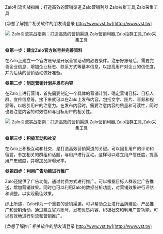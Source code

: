 Zalo引流实战指南：打造高效的营销渠道,Zalo营销利器,Zalo拉群工具,Zalo采集工具

[😍想了解推广相关软件的朋友请登录 http://www.vst.tw](http://www.vst.tw)

 <center><img src="https://vst.tw/MP4/tuiguang/png/2.png" alt="Zalo引流实战指南：打造高效的营销渠道,Zalo营销利器,Zalo拉群工具,Zalo采集工具"></center>

**😄第一步：建立Zalo官方账号并完善资料**

在Zalo上建立一个官方账号是开展营销活动的必要条件。注册好账号后，需要完善企业信息、增加企业标志、联系方式等基本信息，以提高用户对企业的信任度，并为后续的营销活动做好准备。

**😄第二步：制定营销计划并发布内容**

在Zalo上进行营销，首先需要制定一个具体的营销计划，确定营销目标、目标人群、宣传信息等。接下来就可以在Zalo上发布内容，包括文字、图片、音频和视频等，以吸引用户的注意力。在发布内容时，需要注意内容的质量和可读性，同时也要注意内容的时效性和与目标用户的相关性。

 <center><img src="https://vst.tw/MP4/tuiguang/png/8.png" alt="Zalo引流实战指南：打造高效的营销渠道,Zalo营销利器,Zalo拉群工具,Zalo采集工具"></center>

**😄第三步：积极互动和社交**

在Zalo上积极互动和社交，是打造高效营销渠道的关键。可以回复用户的评论和留言，参加相关的群组和话题，与用户进行互动。这样可以建立用户信任度，提高用户忠诚度，并增加品牌曝光率。

**😄第四步：利用广告功能进行推广**

Zalo还提供了广告功能，通过付费方式进行推广。可以根据目标人群设定广告推送，增加营销效果。同时也可以利用Zalo的数据分析功能，对营销效果进行评估和调整，以实现最佳效果。

综上所述，Zalo作为一个重要的营销渠道，可以帮助企业进行品牌建设、产品推广和营销活动。通过建立官方账号、发布优质内容、积极社交和利用广告功能，可以有效地进行引流和营销推广。

[😍想了解推广相关软件的朋友请登录 http://www.vst.tw](http://www.vst.tw)



